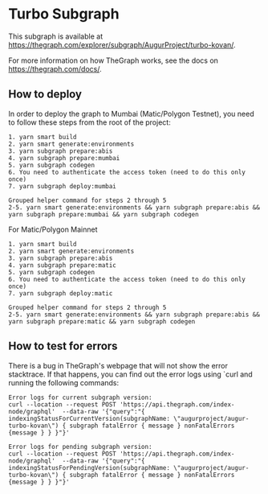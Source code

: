 # Turbo Subgraph

This subgraph is available at https://thegraph.com/explorer/subgraph/AugurProject/turbo-kovan/.

For more information on how TheGraph works, see the docs on https://thegraph.com/docs/.

## How to deploy

In order to deploy the graph to Mumbai (Matic/Polygon Testnet), you need to follow these steps from the root of the project:

```text
1. yarn smart build
2. yarn smart generate:environments
3. yarn subgraph prepare:abis
4. yarn subgraph prepare:mumbai
5. yarn subgraph codegen
6. You need to authenticate the access token (need to do this only once)
7. yarn subgraph deploy:mumbai

Grouped helper command for steps 2 through 5
2-5. yarn smart generate:environments && yarn subgraph prepare:abis && yarn subgraph prepare:mumbai && yarn subgraph codegen
```

For Matic/Polygon Mainnet

```text
1. yarn smart build
2. yarn smart generate:environments
3. yarn subgraph prepare:abis
4. yarn subgraph prepare:matic
5. yarn subgraph codegen
6. You need to authenticate the access token (need to do this only once)
7. yarn subgraph deploy:matic

Grouped helper command for steps 2 through 5
2-5. yarn smart generate:environments && yarn subgraph prepare:abis && yarn subgraph prepare:matic && yarn subgraph codegen
```

## How to test for errors

There is a bug in TheGraph's webpage that will not show the error stacktrace. If that happens, you can find out the error logs using `curl and running the following commands: 
```text
Error logs for current subgraph version:
curl --location --request POST 'https://api.thegraph.com/index-node/graphql'  --data-raw '{"query":"{ indexingStatusForCurrentVersion(subgraphName: \"augurproject/augur-turbo-kovan\") { subgraph fatalError { message } nonFatalErrors {message } } }"}'

Error logs for pending subgraph version:
curl --location --request POST 'https://api.thegraph.com/index-node/graphql'  --data-raw '{"query":"{ indexingStatusForPendingVersion(subgraphName: \"augurproject/augur-turbo-kovan\") { subgraph fatalError { message } nonFatalErrors {message } } }"}'
```